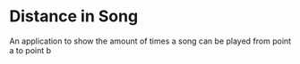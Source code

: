 # Distance in Song

An application to show the amount of times a song can be played from point a to point b